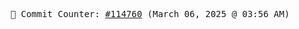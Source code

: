 <p align="center">
    <samp>
        📮 Commit Counter: <a href="https://github.com/Javascript-void0/Javascript-void0/commits/main">#114760</a> (March 06, 2025 @ 03:56 AM)
    </samp>
</p>